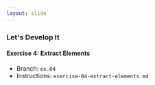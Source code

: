 ```yaml
---
layout: slide
---
```


### Let's Develop It

#### Exercise 4: Extract Elements

* Branch: `ex.04`
* Instructions: `exercise-04-extract-elements.md`
